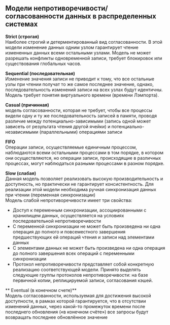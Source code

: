 ## Модели непротиворечивости/согласованности данных в распределенных системах  

**Strict (строгая)**  
Наиболее строгий и детерментированный вид согласованности. В этой модели изменение данных одним узлом гарантирует чтение
измененных данных всеми остальными узлами. Модель не может разрешать конфликты одновременной записи, требует
блокировок или существования глобальных часов.  

**Sequential (последовательная)**  
Изменение значения записи не приводит к тому, что все остальные узлы при чтении получат то же самое последнее значение,
однако, последовательность изменений записи на всех узлах будут идентичны. Модель требует понятия виртуального
времени (времени Лэмпорта).  

**Casual (причинная)**  
модель согласованности, которая не требует, чтобы все процессы видели одну и ту же последовательность записей в памяти,
проводя различие между потенциально-зависимыми (запись одной может зависеть от результата чтения другой ячейки) и
потенциально-независимыми (параллельными) операциями записи  

**FIFO**  
Операции записи, осуществляемые единичным процессом, наблюдаются всеми остальными процессами в том порядке,
в котором они осуществляются, но операции записи, происходящие в различных процессах, могут
наблюдаться разными процессами в разном порядке.  

**Slow (слабая)**  
Данная модель позволяет реализовать высокую производительность и доступность, но практически не гарантирует консистентность.
Для реализации этой модели необходима ручная синхронизация данных при чтении (переменная синхронизации)  
Модель слабой непротиворечивости имеет три свойства:
 - Доступ к переменным синхронизации, ассоциированными с хранилищем данных, осуществляется на условиях последовательной
 непротиворечивости  
 - С переменной синхронизации не может быть произведена ни одна операция до полного и повсеместного завершения
 предшествующих ей операций чтения и записи над элементами данных  
 - С элементами данных не может быть произведена ни одна операция до полного завершения всех операций с переменными
синхронизации  
 - Протокол непротиворечивости представляет собой конкретную реализацию соответствующей модели. Принято выделять
 следующие группы протоколов непротиворечивости: на базе первичной копии, реплицируемой записи, согласования кэшей.  

** Eventual (в конечном счете)**  
Модель согласованности, используемая для достижения высокой доступности, в рамках которой гарантируется, что в
отсутствии изменений данных, через какой-то промежуток времени после последнего обновления («в конечном счёте»)
все запросы будут возвращать последнее обновлённое значение  
